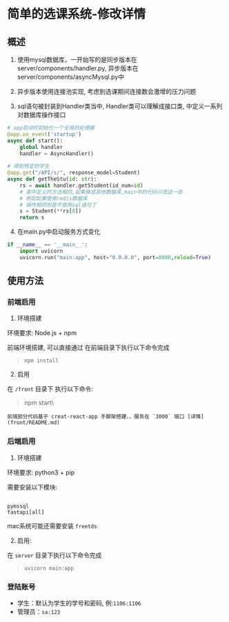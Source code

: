 # 简单的选课系统-修改详情

## 概述

1. 使用mysql数据库，一开始写的是同步版本在server/components/handler.py, 异步版本在server/components/asyncMysql.py中

2. 异步版本使用连接池实现, 考虑到选课期间连接数会激增的压力问题

3. sql语句被封装到Handler类当中, Handler类可以理解成接口类, 中定义一系列对数据库操作接口

``` python
# app启动时初始化一个全局的处理器
@app.on_event('startup')
async def start():
    global handler
    handler = AsyncHandler() 
    
# 得到特定的学生    
@app.get("/API/s/", response_model=Student)
async def getTheStu(id: str):
    rs = await handler.getStudent(id_num=id)
    # 类中定义的方法相同,如果换成其他数据库,main中的代码只改这一处
    # 例如如果使用redis数据库
    # 操作相同但是不使用sql语句了
    s = Student(**rs[0])
    return s
```

4. 在main.py中启动服务方式变化

``` python
if __name__ == '__main__':
    import uvicorn
    uvicorn.run("main:app", host="0.0.0.0", port=8000,reload=True)
```

## 使用方法

### 前端启用

1. 环境搭建

环境要求: Node.js + npm

前端环境搭建, 可以直接通过 在前端目录下执行以下命令完成

> `npm install`

2. 启用

在 `/front` 目录下 执行以下命令:

> npm start\

    前端部分代码基于 creat-react-app 手脚架搭建，，服务在 `3000` 端口 [详情](front/README.md)

### 后端启用

1. 环境搭建

环境要求: python3 + pip

需要安装以下模块:

``` 

pymssql
fastapi[all]
```

mac系统可能还需要安装 `freetds`

2. 启用:

 在 `server` 目录下执行以下命令完成

> `uvicorn main:app`

  

### 登陆账号

    

* 学生：默认为学生的学号和密码, 例:`1106:1106`
* 管理员：`sa:123`
